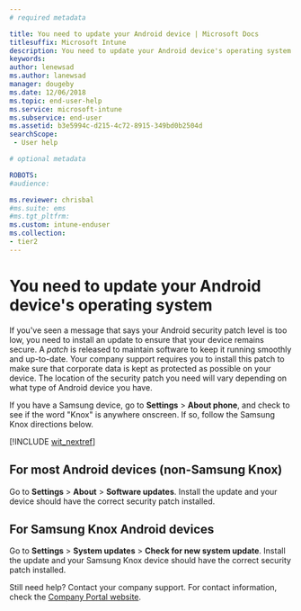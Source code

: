```yaml
---
# required metadata

title: You need to update your Android device | Microsoft Docs
titlesuffix: Microsoft Intune
description: You need to update your Android device's operating system.
keywords:
author: lenewsad
ms.author: lanewsad
manager: dougeby
ms.date: 12/06/2018
ms.topic: end-user-help
ms.service: microsoft-intune
ms.subservice: end-user
ms.assetid: b3e5994c-d215-4c72-8915-349bd0b2504d
searchScope:
 - User help

# optional metadata

ROBOTS:
#audience:

ms.reviewer: chrisbal
#ms.suite: ems
#ms.tgt_pltfrm:
ms.custom: intune-enduser
ms.collection:
- tier2
---
```


# You need to update your Android device's operating system

If you've seen a message that says your Android security patch level is too low, you need to install an update to ensure that your device remains secure. A _patch_ is released to maintain software to keep it running smoothly and up-to-date. Your company support requires you to install this patch to make sure that corporate data is kept as protected as possible on your device. The location of the security patch you need will vary depending on what type of Android device you have.

If you have a Samsung device, go to **Settings** > **About phone**, and check to see if the word "Knox" is anywhere onscreen. If so, follow the Samsung Knox directions below.

[!INCLUDE [wit_nextref](includes/end-user-os-update-guidance.md)]

## For most Android devices (non-Samsung Knox)

Go to **Settings** > **About** > **Software updates**. Install the update and your device should have the correct security patch installed.

## For Samsung Knox Android devices

Go to **Settings** > **System updates** > **Check for new system update**. Install the update and your Samsung Knox device should have the correct security patch installed.



Still need help? Contact your company support. For contact information, check the [Company Portal website](https://go.microsoft.com/fwlink/?linkid=2010980).
